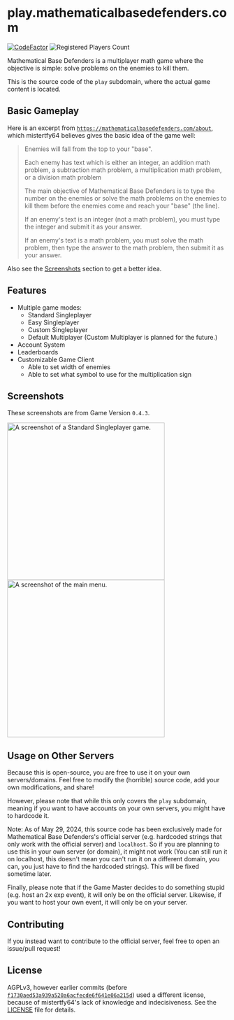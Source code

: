 # play.mathematicalbasedefenders.com
[![CodeFactor](https://www.codefactor.io/repository/github/mathematicalbasedefenders/play.mathematicalbasedefenders.com/badge)](https://www.codefactor.io/repository/github/mathematicalbasedefenders/play.mathematicalbasedefenders.com)
![Registered Players Count](https://img.shields.io/badge/dynamic/json?url=https%3A%2F%2Fmathematicalbasedefenders.com%2Fapi%2Fmetadata&query=usersRegistered&label=Registered%20Players)


Mathematical Base Defenders is a multiplayer math game where the objective is simple: solve problems on the enemies to kill them.

This is the source code of the `play` subdomain, where the actual game content is located.

## Basic Gameplay
Here is an excerpt from [`https://mathematicalbasedefenders.com/about`](https://mathematicalbasedefenders.com/about), which mistertfy64 believes gives the basic idea of the game well:
> Enemies will fall from the top to your "base".
>
> Each enemy has text which is either an integer, an addition math problem, a subtraction math problem, a multiplication math problem, or a division math problem
>
> The main objective of Mathematical Base Defenders is to type the number on the enemies or solve the math problems on the enemies to kill them before the enemies come and reach your "base" (the line).
>
> If an enemy's text is an integer (not a math problem), you must type the integer and submit it as your answer.
>
> If an enemy's text is a math problem, you must solve the math problem, then type the answer to the math problem, then submit it as your answer.

Also see the [Screenshots](https://github.com/mathematicalbasedefenders/play.mathematicalbasedefenders.com?tab=readme-ov-file#screenshots) section to get a better idea.

## Features
- Multiple game modes:
  - Standard Singleplayer
  - Easy Singleplayer
  - Custom Singleplayer
  - Default Multiplayer (Custom Multiplayer is planned for the future.)
- Account System
- Leaderboards
- Customizable Game Client
  - Able to set width of enemies
  - Able to set what symbol to use for the multiplication sign

## Screenshots
These screenshots are from Game Version `0.4.3`.

<img src="https://storage.mistertfy64.com/playmbd-screenshots/gameplay.png" height="360" alt="A screenshot of a Standard Singleplayer game.">
<img src="https://storage.mistertfy64.com/playmbd-screenshots/main-menu.png" height="360" alt="A screenshot of the main menu.">

## Usage on Other Servers

Because this is open-source, you are free to use it on your own servers/domains. Feel free to modify the (horrible) source code, add your own modifications, and share!

However, please note that while this only covers the `play` subdomain, meaning if you want to have accounts on your own servers, you might have to hardcode it.

Note: As of May 29, 2024, this source code has been exclusively made for Mathematical Base Defenders's official server (e.g. hardcoded strings that only work with the official server) and `localhost`. So if you are planning to use this in your own server (or domain), it might not work (You can still run it on localhost, this doesn't mean you can't run it on a different domain, you can, you just have to find the hardcoded strings). This will be fixed sometime later.

Finally, please note that if the Game Master decides to do something stupid (e.g. host an 2x exp event), it will only be on the official server. Likewise, if you want to host your own event, it will only be on your server.

## Contributing
If you instead want to contribute to the official server, feel free to open an issue/pull request!

## License

AGPLv3, however earlier commits (before [`f1730aed53a939a520a6acfecde6f641e06a215d`](https://github.com/mathematicalbasedefenders/play.mathematicalbasedefenders.com/commit/f1730aed53a939a520a6acfecde6f641e06a215d)) used a different license, because of mistertfy64's lack of knowledge and indecisiveness. See the [LICENSE](https://github.com/mathematicalbasedefenders/play.mathematicalbasedefenders.com/blob/master/LICENSE) file for details.
